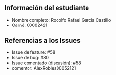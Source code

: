 ## Información del estudiante
- Nombre completo: Rodolfo Rafael Garcia Castillo
- Carné: 00082421

## Referencias a los Issues
- Issue de feature: #58
- Issue de bug: #80
- Issue comentado (discusión): #58
- comentor: AlexRobles00052121